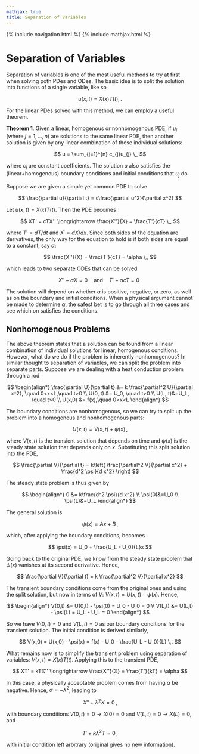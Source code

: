 ```yaml
---
mathjax: true
title: Separation of Variables
---
```

{% include navigation.html %}
{% include mathjax.html %}

# Separation of Variables

Separation of variables is one of the most useful methods to try at first when solving poth PDes and ODes. The basic idea is to split the solution into functions of a single variable, like so

$$ u(x,t) = X(x)T(t) ,. $$

For the linear PDes solved with this method, we can employ a useful theorem.

**Theorem 1**. Given a linear, homogenous or nonhomogenous PDE, if $u_j$ (where $j=1,\dots, n$) are solutions to the same linear PDE, then another solution is given by any linear combination of these individual solutions:

$$ u = \sum_{j=1}^{n} c_{j}u_{j} \,, $$

where $c_j$ are constant coefficients. The solution $u$ also satisfies the (linear+homogenous) boundary conditions and initial conditions that $u_j$ do.

Suppose we are given a simple yet common PDE to solve

$$ \frac{\partial u}{\partial t} = c\frac{\partial u^2}{\partial x^2} $$

Let $u(x,t) = X(x)T(t)$. Then the PDE becomes

$$ XT' = cTX'' \longrightarrow \frac{X''}{X} = \frac{T'}{cT} \,, $$

where $T' = dT/dt$ and $X' = dX/dx$. Since both sides of the equation are derivatives, the only way for the equation to hold is if both sides are equal to a constant, say $\alpha$:

$$ \frac{X''}{X} = \frac{T'}{cT} = \alpha \,, $$

which leads to two separate ODEs that can be solved

$$ X'' - \alpha X = 0  \quad \text{and} \quad T' - \alpha cT = 0  \,. $$

The solution will depend on whether $\alpha$ is positive, negative, or zero, as well as on the boundary and initial conditions. When a physical argument cannot be made to determine $\alpha$, the safest bet is to go through all three cases and see which on satisfies the conditions.

## Nonhomogenous Problems

The above theorem states that a solution can be found from a linear combination of individual solutions for linear, homogenous conditions. However, what do we do if the problem is inherently nonhomogenous? In similar thought to separation of variables, we can split the problem into separate parts. Suppose we are dealing with a heat conduction problem through a rod

$$ \begin{align*} \frac{\partial U}{\partial t} &= k \frac{\partial^2 U}{\partial x^2}, \quad 0<x<L,\quad t>0 \\ U(0, t) &= U_0, \quad t>0 \\ U(L, t)&=U_L, \quad t>0 \\ U(x,0) &= f(x),\quad 0<x<L   \end{align*} $$

The boundary conditions are nonhomogenous, so we can try to split up the problem into a homogenous and nonhomogenous parts:

$$ U(x,t) = V(x,t) + \psi(x) \,, $$

where $V(x,t)$ is the transient solution that depends on time and $\psi(x)$ is the steady state solution that depends only on $x$. Substituting this split solution into the PDE,

$$ \frac{\partial V}{\partial t} = k\left( \frac{\partial^2 V}{\partial x^2} + \frac{d^2 \psi}{d x^2} \right) $$

The steady state problem is thus given by

$$ \begin{align*} 0 &= k\frac{d^2 \psi}{d x^2} \\ \psi(0)&=U_0 \\ \psi(L)&=U_L \end{align*} $$

The general solution is 

$$ \psi(x) = Ax + B \,, $$

which, after applying the boundary conditions, becomes

$$ \psi(x) = U_0 + \frac{U_L - U_0}{L}x $$

Going back to the original PDE, we know from the steady state problem that $\psi(x)$ vanishes at its second derivative. Hence,

$$ \frac{\partial V}{\partial t} = k \frac{\partial^2 V}{\partial x^2} $$

The transient boundary conditions come from the original ones and using the split solution, but now in terms of $V$: $V(x,t) = U(x,t) - \psi(x)$. Hence,

$$ \begin{align*} V(0,t) &= U(0,t) - \psi(0) = U_0 - U_0 = 0 \\ V(L,t) &= U(L,t) - \psi(L) = U_L - U_L = 0 \end{align*} $$

So we have $V(0,t)=0$ and $V(L,t)=0$ as our boundary conditions for the transient solution. The initial condition is derived similarly,

$$ V(x,0) = U(x,0) - \psi(x) = f(x) - U_0 - \frac{U_L - U_0}{L} \,. $$

What remains now is to simplify the transient problem using separation of variables: $V(x,t) = X(x)T(t)$. Applying this to the transient PDE,

$$ XT' = kTX'' \longrightarrow \frac{X''}{X} = \frac{T'}{kT} = \alpha $$

In this case, a physically acceptable problem comes from having $\alpha$ be negative. Hence, $\alpha = -\lambda^2$, leading to

$$ X'' + \lambda^2 X = 0 \,, $$

with boundary conditions $V(0,t)=0 \rightarrow X(0)=0$ and $V(L,t)=0 \rightarrow X(L)=0$, and

$$ T' + k\lambda^2 T = 0 \,, $$

with initial condition left arbitrary (original gives no new information).
